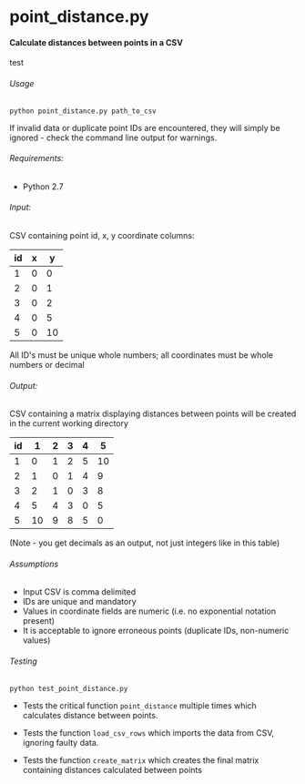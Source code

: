 # point_distance.py
#### Calculate distances between points in a CSV
test
###### Usage

`python point_distance.py path_to_csv`

If invalid data or duplicate point IDs are encountered, they will simply be
ignored - check the command line output for warnings.


###### Requirements:

* Python 2.7


###### Input:

CSV containing point id, x, y coordinate columns:

| id | x | y  |
|----|---|----|
| 1  | 0 | 0  |
| 2  | 0 | 1  |
| 3  | 0 | 2  |
| 4  | 0 | 5  |
| 5  | 0 | 10 |

All ID's must be unique whole numbers; all coordinates must be whole numbers
or decimal


###### Output:
CSV containing a matrix displaying distances between points will be created in
the current working directory

| id | 1  | 2 | 3 | 4 | 5  |
|----|----|---|---|---|----|
| 1  | 0  | 1 | 2 | 5 | 10 |
| 2  | 1  | 0 | 1 | 4 | 9  |
| 3  | 2  | 1 | 0 | 3 | 8  |
| 4  | 5  | 4 | 3 | 0 | 5  |
| 5  | 10 | 9 | 8 | 5 | 0  |
(Note - you get decimals as an output, not just integers like in this table)

###### Assumptions

* Input CSV is comma delimited
* IDs are unique and mandatory
* Values in coordinate fields are numeric (i.e. no exponential notation present)
* It is acceptable to ignore erroneous points (duplicate IDs, non-numeric values)


###### Testing

`python test_point_distance.py`

* Tests the critical function `point_distance` multiple times which calculates
distance between points.

* Tests the function `load_csv_rows` which imports the data from CSV, ignoring
faulty data.

* Tests the function `create_matrix` which creates the final matrix containing
distances calculated between points
